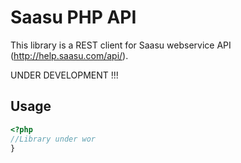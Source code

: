 
Saasu PHP API
=======

This library is a REST client for Saasu webservice API
(http://help.saasu.com/api/).

UNDER DEVELOPMENT !!!


Usage
-----



```php
<?php
//Library under wor
}
```

